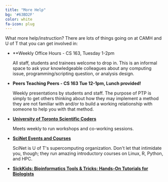 ```yaml
---
title: "More Help"
bg: '#63BD2F'
color: white
fa-icon: plug
---
```


What more help/instruction? There are lots of things going on at CAMH and U of T that you can get involved in:

- **Weekly Office Hours - CS 163, Tuesday 1-2pm

  All staff, students and trainees welcome to drop in. This is an informal space to ask your knowledgeable colleagues about any computing issue, programming/scripting question, or analysis design.

- **Peers Teaching Peers - CS 163 Tue 12-1pm, Lunch provided!**

  Weekly presentations by students and staff. The purpose of PTP is simply to get others thinking about how they may implement a method they are not familiar with and/or to build a working relationship with someone to help you with that method.

- **[University of Toronto Scientific Coders](http://uoftcoders.github.io/studyGroup/)**

  Meets weekly to run workshops and co-working sessions.

- **[SciNet Events and Courses](https://support.scinet.utoronto.ca/education/browse.php)**

  SciNet is U of T's supercomputing organization. Don't let that intimidate you, though; they run amazing introductory courses on Linux, R, Python, and HPC.

- **[SickKids: Bioinformatics Tools & Tricks: Hands-On Tutorials for Biologists](https://ccm.sickkids.ca/?page_id=53)**

